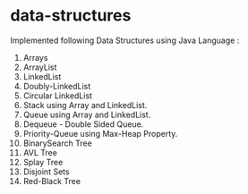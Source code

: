 # data-structures

Implemented following Data Structures using Java Language :
1.  Arrays
2.  ArrayList
3.  LinkedList
4.  Doubly-LinkedList
5.  Circular LinkedList
6.  Stack using Array and LinkedList.
7.  Queue using Array and LinkedList.
8.  Dequeue - Double Sided Queue.
9.  Priority-Queue using Max-Heap Property.
10. BinarySearch Tree
11. AVL Tree
12. Splay Tree
13. Disjoint Sets
14. Red-Black Tree

